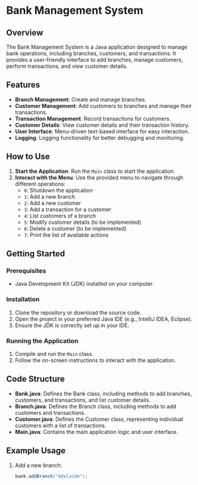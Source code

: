 # Bank Management System

## Overview

The Bank Management System is a Java application designed to manage bank operations, including branches, customers, and transactions. It provides a user-friendly interface to add branches, manage customers, perform transactions, and view customer details.

## Features

- **Branch Management**: Create and manage branches.
- **Customer Management**: Add customers to branches and manage their transactions.
- **Transaction Management**: Record transactions for customers.
- **Customer Details**: View customer details and their transaction history.
- **User Interface**: Menu-driven text-based interface for easy interaction.
- **Logging**: Logging functionality for better debugging and monitoring.

## How to Use

1. **Start the Application**: Run the `Main` class to start the application.
2. **Interact with the Menu**: Use the provided menu to navigate through different operations:
   - `0`: Shutdown the application
   - `1`: Add a new branch
   - `2`: Add a new customer
   - `3`: Add a transaction for a customer
   - `4`: List customers of a branch
   - `5`: Modify customer details (to be implemented)
   - `6`: Delete a customer (to be implemented)
   - `7`: Print the list of available actions

## Getting Started

### Prerequisites

- Java Development Kit (JDK) installed on your computer.

### Installation

1. Clone the repository or download the source code.
2. Open the project in your preferred Java IDE (e.g., IntelliJ IDEA, Eclipse).
3. Ensure the JDK is correctly set up in your IDE.

### Running the Application

1. Compile and run the `Main` class.
2. Follow the on-screen instructions to interact with the application.

## Code Structure

- **Bank.java**: Defines the Bank class, including methods to add branches, customers, and transactions, and list customer details.
- **Branch.java**: Defines the Branch class, including methods to add customers and transactions.
- **Customer.java**: Defines the Customer class, representing individual customers with a list of transactions.
- **Main.java**: Contains the main application logic and user interface.

## Example Usage

1. Add a new branch:
   ```java
   bank.addBranch("Adelaide");
